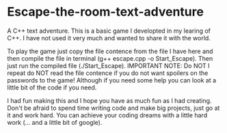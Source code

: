 # Escape-the-room-text-adventure
A C++ text adventure. This is a basic game I developted in my learing of C++. I have not used it very much and wanted to share it with the world.

To play the game just copy the file contence from the file I have here and then compile the file in terminal (g++ escape.cpp -o Start_Escape). Then just run the compiled file (./Start_Escape). IMPORTANT NOTE: Do NOT I repeat do NOT read the file contence if you do not want spoilers on the passwords to the game! Although if you need some help you can look at a little bit of the code if you need.

I had fun making this and I hope you have as much fun as I had creating. Don't be afraid to spend time writing code and make big projects, just go at it and work hard. You can achieve your coding dreams with a little hard work (... and a little bit of google).
